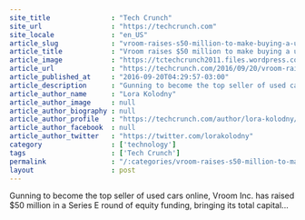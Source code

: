```yaml
---
site_title               : "Tech Crunch"
site_url                 : "https://techcrunch.com"
site_locale              : "en_US"
article_slug             : "vroom-raises-s50-million-to-make-buying-a-used-car-as-easy-as-shoe-shopping-online"
article_title            : "Vroom raises $50 million to make buying a used car as easy as shoe shopping online"
article_image            : "https://tctechcrunch2011.files.wordpress.com/2015/12/i6a0523-copy-1.jpg?w=764&h=400&crop=1"
article_url              : "https://techcrunch.com/2016/09/20/vroom-raises-50-million-to-make-buying-a-used-car-as-easy-as-shoe-shopping-online/"
article_published_at     : "2016-09-20T04:29:57-03:00"
article_description      : "Gunning to become the top seller of used cars online, Vroom Inc. has raised $50 million in a Series E round of equity funding, bringing its total capital..."
article_author_name      : "Lora Kolodny"
article_author_image     : null
article_author_biography : null
article_author_profile   : "https://techcrunch.com/author/lora-kolodny/"
article_author_facebook  : null
article_author_twitter   : "https://twitter.com/lorakolodny"
category                 : ['technology']
tags                     : ['Tech Crunch']
permalink                : "/:categories/vroom-raises-s50-million-to-make-buying-a-used-car-as-easy-as-shoe-shopping-online/"
layout                   : post
---
```


Gunning to become the top seller of used cars online, Vroom Inc. has raised $50 million in a Series E round of equity funding, bringing its total capital...
